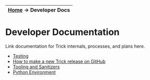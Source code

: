 | [Home](/trick) → Developer Docs |
|------------------------------------------------------------------|

# Developer Documentation


Link documentation for Trick internals, processes, and plans here.

- [Testing](Testing)
- [How to make a new Trick release on GitHub](How-To-Make-A-Release)
- [Tooling and Sanitizers](Tooling-and-Sanitizers)
- [Python Environment](Python-Environment-Issues)

